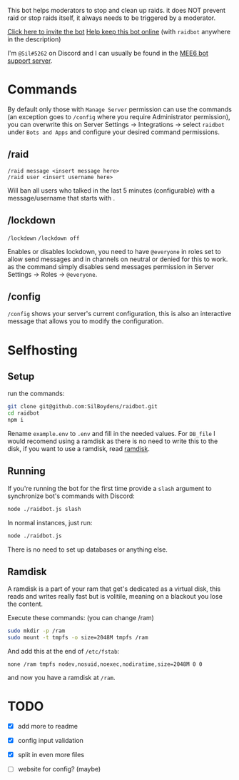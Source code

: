 This bot helps moderators to stop and clean up raids. it does NOT prevent raid or stop raids itself, it always needs to be triggered by a moderator.

[Click here to invite the bot](<https://discordapp.com/oauth2/authorize?client_id=528531827246366760&permissions=268435460&scope=bot>)
[Help keep this bot online](<https://www.paypal.me/silboydens>) (with `raidbot` anywhere in the description)

I'm `@Sil#5262` on Discord and I can usually be found in the [MEE6 bot support server](<https://discord.gg/mee6>).

# Commands

By default only those with `Manage Server` permission can use the commands (an exception goes to `/config` where you require Administrator permission), you can overwrite this on Server Settings → Integrations → select `raidbot` under `Bots and Apps` and configure your desired command permissions.

## /raid

`/raid message <insert message here>`  
`/raid user <insert username here>`  

Will ban all users who talked in the last 5 minutes (configurable) with a message/username that starts with <insert xxx here>.

## /lockdown

`/lockdown`
`/lockdown off`

Enables or disables lockdown, you need to have `@everyone` in roles set to allow send messages and in channels on neutral or denied for this to work. as the command simply disables send messages permission in Server Settings → Roles → `@everyone`.

## /config

`/config` shows your server's current configuration, this is also an interactive message that allows you to modify the configuration.

# Selfhosting

## Setup

run the commands:
```bash
git clone git@github.com:SilBoydens/raidbot.git
cd raidbot
npm i
```

Rename `example.env` to `.env` and fill in the needed values.
For `DB_file` I would recomend using a ramdisk as there is no need to write this to the disk, if you want to use a ramdisk, read [ramdisk](#ramdisk).

## Running

If you're running the bot for the first time provide a `slash` argument to synchronize bot's commands with Discord:
```bash
node ./raidbot.js slash
```

In normal instances, just run:
```bash
node ./raidbot.js
```
There is no need to set up databases or anything else.

## Ramdisk

A ramdisk is a part of your ram that get's dedicated as a virtual disk, this reads and writes really fast but is volitile, meaning on a blackout you lose the content.

Execute these commands: (you can change /ram)
```bash
sudo mkdir -p /ram
sudo mount -t tmpfs -o size=2048M tmpfs /ram
```

And add this at the end of `/etc/fstab`:
```
none /ram tmpfs nodev,nosuid,noexec,nodiratime,size=2048M 0 0
```
and now you have a ramdisk at `/ram`.

# TODO

- [x] add more to readme

- [x] config input validation

- [x] split in even more files

- [ ] website for config? (maybe)
